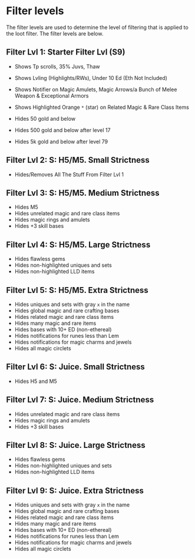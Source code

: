# Filter levels

The filter levels are used to determine the level of filtering that is applied to the loot filter. The filter levels are below.

## Filter Lvl 1: Starter Filter Lvl (S9)

-   Shows Tp scrolls, 35% Juvs, Thaw
-   Shows Lvling (Highlights/RWs), Under 10 Ed (Eth Not Included)
-   Shows Notifier on Magic Amulets, Magic Arrows/a Bunch of Melee Weapon & Exceptional Armors
-   Shows Highlighted Orange `*` (star) on Related Magic & Rare Class Items

-   Hides 50 gold and below
-   Hides 500 gold and below after level 17
-   Hides 5k gold and below after level 79

## Filter Lvl 2: S: H5/M5. Small Strictness

-   Hides/Removes All The Stuff From Filter Lvl 1

## Filter Lvl 3: S: H5/M5. Medium Strictness

-   Hides M5
-   Hides unrelated magic and rare class items
-   Hides magic rings and amulets
-   Hides +3 skill bases

## Filter Lvl 4: S: H5/M5. Large Strictness

-   Hides flawless gems
-   Hides non-highlighted uniques and sets
-   Hides non-highlighted LLD items

## Filter Lvl 5: S: H5/M5. Extra Strictness

-   Hides uniques and sets with gray `x` in the name
-   Hides global magic and rare crafting bases
-   Hides related magic and rare class items
-   Hides many magic and rare items
-   Hides bases with 10+ ED (non-ethereal)
-   Hides notifications for runes less than Lem
-   Hides notifications for magic charms and jewels
-   Hides all magic circlets

## Filter Lvl 6: S: Juice. Small Strictness

-   Hides H5 and M5

## Filter Lvl 7: S: Juice. Medium Strictness

-   Hides unrelated magic and rare class items
-   Hides magic rings and amulets
-   Hides +3 skill bases

## Filter Lvl 8: S: Juice. Large Strictness

-   Hides flawless gems
-   Hides non-highlighted uniques and sets
-   Hides non-highlighted LLD items

## Filter Lvl 9: S: Juice. Extra Strictness

-   Hides uniques and sets with gray `x` in the name
-   Hides global magic and rare crafting bases
-   Hides related magic and rare class items
-   Hides many magic and rare items
-   Hides bases with 10+ ED (non-ethereal)
-   Hides notifications for runes less than Lem
-   Hides notifications for magic charms and jewels
-   Hides all magic circlets
